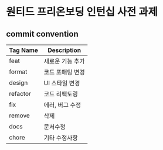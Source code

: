 # 원티드 프리온보딩 인턴십 사전 과제

## commit convention

| Tag Name | Description      |
| -------- | ---------------- |
| feat     | 새로운 기능 추가 |
| format   | 코드 포매팅 변경 |
| design   | UI 스타일 변경   |
| refactor | 코드 리팩토링    |
| fix      | 에러, 버그 수정  |
| remove   | 삭제             |
| docs     | 문서수정         |
| chore    | 기타 수정사항    |
